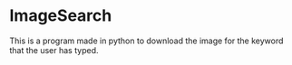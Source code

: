 # ImageSearch

This is a program made in python to download the image for the keyword that the user has typed.
